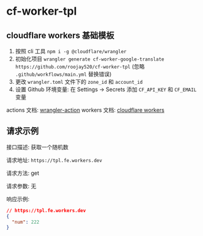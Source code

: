 # cf-worker-tpl

## cloudflare workers 基础模板

1. 按照 cli 工具 `npm i -g @cloudflare/wrangler`
2. 初始化项目 `wrangler generate cf-worker-google-translate https://github.com/roojay520/cf-worker-tpl` (忽略 `.github/workflows/main.yml` 替换错误)
3. 更改 `wrangler.toml` 文件下的 `zone_id` 和 `account_id`
4. 设置 Github 环境变量: 在 Settings -> Secrets 添加 `CF_API_KEY` 和 `CF_EMAIL` 变量

actions 文档: [wrangler-action](https://github.com/cloudflare/wrangler-action)
workers 文档: [cloudflare workers](https://developers.cloudflare.com/workers/)

## 请求示例

接口描述: 获取一个随机数

请求地址: `https://tpl.fe.workers.dev`

请求方法: get

请求参数: 无

响应示例:

```json
// https://tpl.fe.workers.dev
{
  "num": 222
}
```
